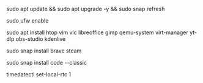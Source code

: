 sudo apt update && sudo apt upgrade -y && sudo snap refresh

sudo ufw enable

sudo apt install htop vim vlc libreoffice gimp qemu-system virt-manager yt-dlp obs-studio kdenlive

sudo snap install brave steam

sudo snap install code --classic

timedatectl set-local-rtc 1
